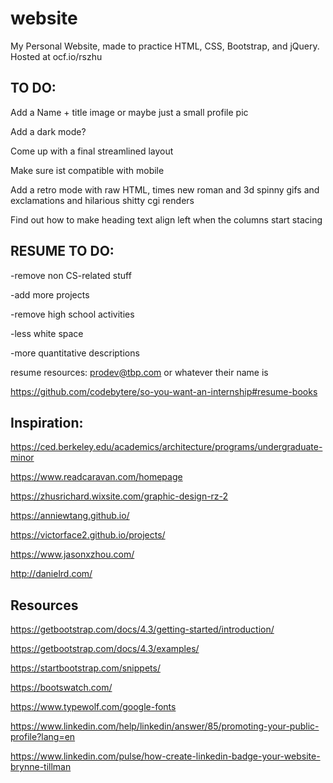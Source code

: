 # website
My Personal Website, made to practice HTML, CSS, Bootstrap, and jQuery. Hosted at ocf.io/rszhu

## TO DO:
Add a Name + title image or maybe just a small profile pic

Add a dark mode?

Come up with a final streamlined layout

Make sure ist compatible with mobile

Add a retro mode with raw HTML, times new roman and 3d spinny gifs and exclamations and hilarious shitty cgi renders

Find out how to make heading text align left when the columns start stacing

## RESUME TO DO:

-remove non CS-related stuff

-add more projects

-remove high school activities

-less white space

-more quantitative descriptions

resume resources: prodev@tbp.com or whatever their name is

https://github.com/codebytere/so-you-want-an-internship#resume-books

## Inspiration:
https://ced.berkeley.edu/academics/architecture/programs/undergraduate-minor

https://www.readcaravan.com/homepage

https://zhusrichard.wixsite.com/graphic-design-rz-2

https://anniewtang.github.io/

https://victorface2.github.io/projects/

https://www.jasonxzhou.com/

http://danielrd.com/


## Resources

https://getbootstrap.com/docs/4.3/getting-started/introduction/

https://getbootstrap.com/docs/4.3/examples/

https://startbootstrap.com/snippets/

https://bootswatch.com/

https://www.typewolf.com/google-fonts

https://www.linkedin.com/help/linkedin/answer/85/promoting-your-public-profile?lang=en

https://www.linkedin.com/pulse/how-create-linkedin-badge-your-website-brynne-tillman
